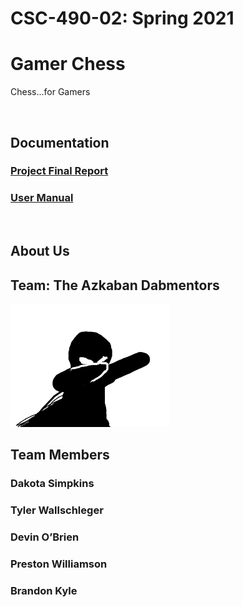 # CSC-490-02: Spring 2021 
# Gamer Chess

Chess...for Gamers

<br>

## Documentation
### [Project Final Report](https://drive.google.com/file/d/1ZaYqn6yI8DX9hB4gtPgTYT2k2PE74Wxk/view?usp=sharing)

### [User Manual](https://docs.google.com/document/d/1rE-iXvNuGbvx91T6rWCvXpvt-B7DVFlX73kqj1TzG-g/edit?usp=sharing)

<br>

## About Us

## Team: The Azkaban Dabmentors
![The Azkaban Dabmentors](./src/assets/team_mascot.png?raw=true)

## Team Members
### Dakota Simpkins
### Tyler Wallschleger
### Devin O’Brien
### Preston Williamson
### Brandon Kyle